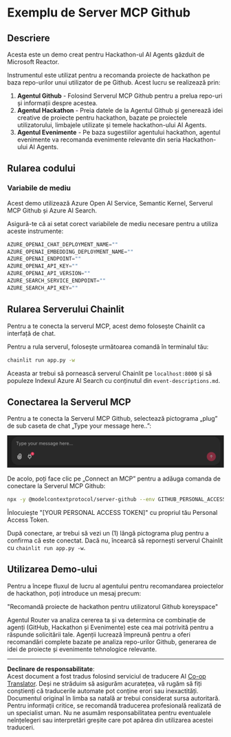 <!--
CO_OP_TRANSLATOR_METADATA:
{
  "original_hash": "9bf0395cbc541ce8db2a9699c8678dfc",
  "translation_date": "2025-08-29T21:23:11+00:00",
  "source_file": "11-agentic-protocols/code_samples/github-mcp/README.md",
  "language_code": "ro"
}
-->
# Exemplu de Server MCP Github

## Descriere

Acesta este un demo creat pentru Hackathon-ul AI Agents găzduit de Microsoft Reactor.

Instrumentul este utilizat pentru a recomanda proiecte de hackathon pe baza repo-urilor unui utilizator de pe Github. Acest lucru se realizează prin:

1. **Agentul Github** - Folosind Serverul MCP Github pentru a prelua repo-uri și informații despre acestea.
2. **Agentul Hackathon** - Preia datele de la Agentul Github și generează idei creative de proiecte pentru hackathon, bazate pe proiectele utilizatorului, limbajele utilizate și temele hackathon-ului AI Agents.
3. **Agentul Evenimente** - Pe baza sugestiilor agentului hackathon, agentul evenimente va recomanda evenimente relevante din seria Hackathon-ului AI Agents.

## Rularea codului

### Variabile de mediu

Acest demo utilizează Azure Open AI Service, Semantic Kernel, Serverul MCP Github și Azure AI Search.

Asigură-te că ai setat corect variabilele de mediu necesare pentru a utiliza aceste instrumente:

```python
AZURE_OPENAI_CHAT_DEPLOYMENT_NAME=""
AZURE_OPENAI_EMBEDDING_DEPLOYMENT_NAME=""
AZURE_OPENAI_ENDPOINT=""
AZURE_OPENAI_API_KEY=""
AZURE_OPENAI_API_VERSION=""
AZURE_SEARCH_SERVICE_ENDPOINT=""
AZURE_SEARCH_API_KEY=""
``` 

## Rularea Serverului Chainlit

Pentru a te conecta la serverul MCP, acest demo folosește Chainlit ca interfață de chat.

Pentru a rula serverul, folosește următoarea comandă în terminalul tău:

```bash
chainlit run app.py -w
```

Aceasta ar trebui să pornească serverul Chainlit pe `localhost:8000` și să populeze Indexul Azure AI Search cu conținutul din `event-descriptions.md`.

## Conectarea la Serverul MCP

Pentru a te conecta la Serverul MCP Github, selectează pictograma „plug” de sub caseta de chat „Type your message here..”:

![MCP Connect](../../../../../translated_images/mcp-chainlit-1.7ed66d648e3cfb28f1ea5f320b91e4404df4a24a0f236ce3de999666621f1cfc.ro.png)

De acolo, poți face clic pe „Connect an MCP” pentru a adăuga comanda de conectare la Serverul MCP Github:

```bash
npx -y @modelcontextprotocol/server-github --env GITHUB_PERSONAL_ACCESS_TOKEN=[YOUR PERSONAL ACCESS TOKEN]
```

Înlocuiește "[YOUR PERSONAL ACCESS TOKEN]" cu propriul tău Personal Access Token.

După conectare, ar trebui să vezi un (1) lângă pictograma plug pentru a confirma că este conectat. Dacă nu, încearcă să repornești serverul Chainlit cu `chainlit run app.py -w`.

## Utilizarea Demo-ului

Pentru a începe fluxul de lucru al agentului pentru recomandarea proiectelor de hackathon, poți introduce un mesaj precum:

"Recomandă proiecte de hackathon pentru utilizatorul Github koreyspace"

Agentul Router va analiza cererea ta și va determina ce combinație de agenți (GitHub, Hackathon și Evenimente) este cea mai potrivită pentru a răspunde solicitării tale. Agenții lucrează împreună pentru a oferi recomandări complete bazate pe analiza repo-urilor Github, generarea de idei de proiecte și evenimente tehnologice relevante.

---

**Declinare de responsabilitate**:  
Acest document a fost tradus folosind serviciul de traducere AI [Co-op Translator](https://github.com/Azure/co-op-translator). Deși ne străduim să asigurăm acuratețea, vă rugăm să fiți conștienți că traducerile automate pot conține erori sau inexactități. Documentul original în limba sa natală ar trebui considerat sursa autoritară. Pentru informații critice, se recomandă traducerea profesională realizată de un specialist uman. Nu ne asumăm responsabilitatea pentru eventualele neînțelegeri sau interpretări greșite care pot apărea din utilizarea acestei traduceri.